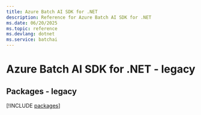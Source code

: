 ```yaml
---
title: Azure Batch AI SDK for .NET
description: Reference for Azure Batch AI SDK for .NET
ms.date: 06/20/2025
ms.topic: reference
ms.devlang: dotnet
ms.service: batchai
---
```

# Azure Batch AI SDK for .NET - legacy
## Packages - legacy
[!INCLUDE [packages](batch-ai-index.md)]